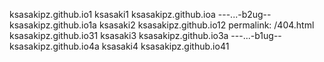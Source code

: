 ksasakipz.github.io1
ksasaki1
ksasakipz.github.ioa
---...-b2ug--
ksasakipz.github.io1a
ksasaki2
ksasakipz.github.io12
permalink: /404.html
ksasakipz.github.io31
ksasaki3
ksasakipz.github.io3a
---...-b1ug--
ksasakipz.github.io4a
ksasaki4
ksasakipz.github.io41

